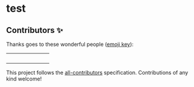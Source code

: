 # test



## Contributors ✨

Thanks goes to these wonderful people ([emoji key](https://allcontributors.org/docs/en/emoji-key)):

<!-- ALL-CONTRIBUTORS-BADGE:START - Do not remove or modify this section --> 
<!-- prettier-ignore-start -->
<!-- markdownlint-disable -->
<table>
  <tr>
    <td align="center"><a href=" "><img src=" " width="100px;" alt=""/><br /><sub><b> </b></sub></a><br /><a href=" " title=" "> </a></td>
    </tr>
</table>
<!-- markdownlint-restore -->
<!-- prettier-ignore-end -->

<!-- ALL-CONTRIBUTORS-LIST:END -->

This project follows the [all-contributors](https://github.com/all-contributors/all-contributors) specification. Contributions of any kind welcome!



